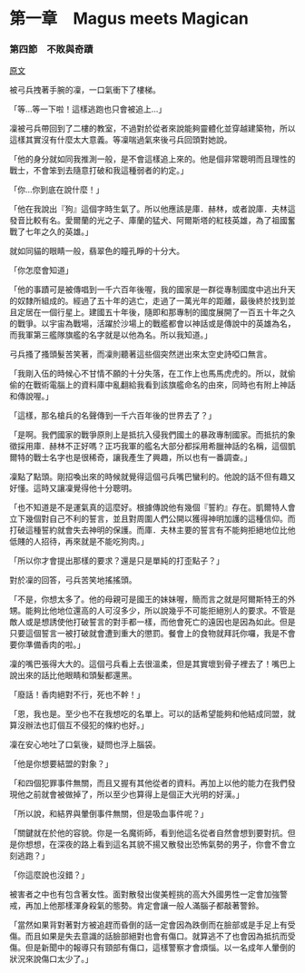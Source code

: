 第一章　Magus meets Magican
====

### 第四節　不敗與奇蹟

[原文](https://syosetu.org/novel/42788/7.html)

被弓兵拽著手腕的凜，一口氣衝下了樓梯。

「等…等一下啦！這樣逃跑也只會被追上…」

凜被弓兵帶回到了二樓的教室，不過對於從者來說能夠靈體化並穿越建築物，所以這樣其實沒有什麼太大意義。等凜喘過氣來後弓兵回頭對她說。

「他的身分就如同我推測一般，是不會這樣追上來的。他是個非常聰明而且理性的戰士，不會笨到去隨意打破和我這種弱者的約定。」

「你…你到底在說什麼！」

「他在我說出『狗』這個字時生氣了。所以他應該是庫．赫林，或者說庫．夫林這發音比較有名。愛爾蘭的光之子、庫蘭的猛犬、阿爾斯塔的紅枝英雄，為了祖國奮戰了七年之久的英雄。」

就如同貓的眼睛一般，翡翠色的瞳孔睜的十分大。

「你怎麼會知道」

「他的事蹟可是被傳唱到一千六百年後喔，我的國家是一群從專制國度中逃出升天的奴隸所組成的。經過了五十年的逃亡，走過了一萬光年的距離，最後終於找到並且定居在一個行星上。建國五十年後，隨即和那專制的國度展開了一百五十年之久的戰爭。以宇宙為戰場，活躍於沙場上的戰艦都會以神話或是傳說中的英雄為名，而我軍第三艦隊旗艦的名字就是以他為名。所以我知道。」

弓兵搔了搔頭髮苦笑著，而凜則聽著這些個突然迸出來太空史詩啞口無言。

「我剛入伍的時候心不甘情不願的十分失落，在工作上也馬馬虎虎的。所以，就偷偷的在戰術電腦上的資料庫中亂翻給我看到該旗艦命名的由來，同時也有附上神話和傳說喔。」

「這樣，那名槍兵的名聲傳到一千六百年後的世界去了？」

「是啊。我們國家的戰爭原則上是抵抗入侵我們國土的暴政專制國家。而抵抗的象徵採用庫．赫林不正好嗎？正巧我軍的艦名大部分都採用希臘神話的名稱，這個凱爾特的戰士名字也是很稀奇，讓我產生了興趣，所以也有一番調查。」

凜點了點頭。剛招喚出來的時候就覺得這個弓兵嘴巴蠻利的。他說的話不但有趣又好懂。這時又讓凜覺得他十分聰明。

「也不知道是不是運氣真的這麼好。根據傳說他有幾個『誓約』存在。凱爾特人會立下幾個對自己不利的誓言，並且對周圍人們公開以獲得神明加護的這種信仰。而打破這種誓約就會失去神明的保護。而庫．夫林主要的誓言有不能夠拒絕地位比他低賤的人招待，再來就是不能吃狗肉。」

「所以你才會提出那樣的要求？還是只是單純的打歪點子？」

對於凜的回答，弓兵苦笑地搖搖頭。

「不是，你想太多了。他的母親可是國王的妹妹喔，簡而言之就是阿爾斯特王的外甥。能夠比他地位還高的人可沒多少，所以說幾乎不可能拒絕別人的要求。不管是敵人或是想誘使他打破誓言的對手都一樣，而他會死亡的遠因也是因為如此。但是只要這個誓言一被打破就會遭到重大的懲罰。餐會上的食物就拜託你囉，我是不會要你準備香肉的啦。」

凜的嘴巴張得大大的。這個弓兵看上去很溫柔，但是其實壞到骨子裡去了！嘴巴上說出來的話比他眼睛和頭髮都還黑。

「廢話！香肉絕對不行，死也不幹！」

「恩，我也是。至少也不在我想吃的名單上。可以的話希望能夠和他結成同盟，就算沒辦法也訂個互不侵犯的條約也好。」

凜在安心地吐了口氣後，疑問也浮上腦袋。

「他是你想要結盟的對象？」

「和四個犯罪事件無關，而且又握有其他從者的資料。再加上以他的能力在我們發現他之前就會被做掉了，所以至少也算得上是個正大光明的好漢。」

「所以說，和結界與暈倒事件無關，但是吸血事件呢？」

「關鍵就在於他的容貌。你是一名魔術師，看到他這名從者自然會想到要對抗。但是你想想，在深夜的路上看到這名其貌不揚又散發出恐怖氣勢的男子，你會不會立刻逃跑？」

「你這麼說也沒錯？」

被害者之中也有包含著女性。面對散發出俊美輕挑的高大外國男性一定會加強警戒，再加上他那樣渾身殺氣的態勢。肯定會讓一般人滿腦子都敲著警鈴。

「當然如果背對著對方被追趕而昏倒的話一定會因為跌倒而在臉部或是手足上有受傷。而且如果是失去意識的話臉部絕對也會有傷口。就算逃不了也會因為抵抗而受傷。但是新聞中的報導只有頸部有傷口，這樣警察才會煩惱。以一名成年人暈倒的狀況來說傷口太少了。」

